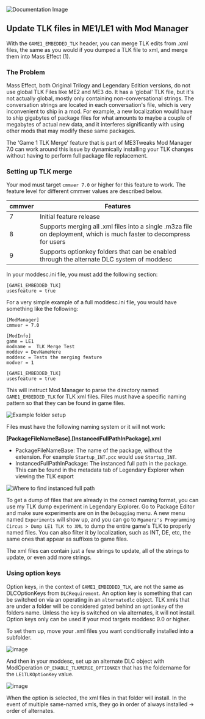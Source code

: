 ![Documentation Image](images/documentation_header.png)

## Update TLK files in ME1/LE1 with Mod Manager
With the `GAME1_EMBEDDED_TLK` header, you can merge TLK edits from .xml files, the same as you would if you dumped a TLK file to xml, and merge them into Mass Effect (1).


### The Problem

Mass Effect, both Original Trilogy and Legendary Edition versions, do not use global TLK Files like ME2 and ME3 do. It has a 'global' TLK file, but it's not actually global, mostly only containing non-conversational strings. The conversation strings are located in each conversation's file, which is very inconvenient to ship in a mod. For example, a new localization would have to ship gigabytes of package files for what amounts to maybe a couple of megabytes of actual new data, and it interferes significantly with using other mods that may modify these same packages.

The 'Game 1 TLK Merge' feature that is part of ME3Tweaks Mod Manager 7.0 can work around this issue by dynamically installing your TLK changes without having to perform full package file replacement.


### Setting up TLK merge

Your mod must target `cmmver 7.0` or higher for this feature to work. The feature level for different cmmver values are described below.

| cmmver | Features                                                                                                             |
|--------|----------------------------------------------------------------------------------------------------------------------|
| 7      | Initial feature release                                                                                              |
| 8      | Supports merging all .xml files into a single .m3za file on deployment, which is much faster to decompress for users |
| 9      | Supports optionkey folders that can be enabled through the alternate DLC system of moddesc                           |

In your moddesc.ini file, you must add the following section:

```
[GAME1_EMBEDDED_TLK]
usesfeature = true
```

For a very simple example of a full moddesc.ini file, you would have something like the following:

```
[ModManager]
cmmver = 7.0

[ModInfo]
game = LE1
modname =  TLK Merge Test
moddev = DevNameHere
moddesc = Tests the merging feature
modver = 1

[GAME1_EMBEDDED_TLK]
usesfeature = true
```

This will instruct Mod Manager to parse the directory named `GAME1_EMBEDDED_TLK` for TLK xml files. Files must have a specific naming pattern so that they can be found in game files. 

![Example folder setup](images/tlk_merge_foldersetup.png)

Files must have the following naming system or it will not work:

**[PackageFileNameBase].[InstancedFullPathInPackage].xml**

 - PackageFileNameBase: The name of the package, without the extension. For example `Startup_INT.pcc` would use `Startup_INT`.
 - InstancedFullPathInPackage: The instanced full path in the package. This can be found in the metadata tab of Legendary Explorer when viewing the TLK export
 
![Where to find instanced full path](images/tlk_merge_instancefullpath.png)

To get a dump of files that are already in the correct naming format, you can use my TLK dump experiment in Legendary Explorer. Go to Package Editor and make sure experiments are on in the `Debugging` menu. A new menu named `Experiments` will show up, and you can go to `Mgamerz's Programming Circus > Dump LE1 TLK to XML` to dump the entire game's TLK to properly named files. You can also filter it by localization, such as INT, DE, etc, the same ones that appear as suffixes to game files.

The xml files can contain just a few strings to update, all of the strings to update, or even add more strings.

### Using option keys
Option keys, in the context of `GAME1_EMBEDDED_TLK`, are not the same as DLCOptionKeys from `DLCRequirement`. An option key is something that can be switched on via an operating in an `alternatedlc` object. TLK xmls that are under a folder will be considered gated behind an `optionkey` of the folders name. Unless the key is switched on via alternates, it will not install. Option keys only can be used if your mod targets moddesc 9.0 or higher.

To set them up, move your .xml files you want conditionally installed into a subfolder.

![image](https://github.com/ME3Tweaks/ME3TweaksModManager/assets/2738836/a877fb98-9da3-41c2-8628-1fdd5ea78874)

And then in your moddesc, set up an alternate DLC object with ModOperation `OP_ENABLE_TLKMERGE_OPTIONKEY` that has the foldername for the `LE1TLKOptionKey` value.

![image](https://github.com/ME3Tweaks/ME3TweaksModManager/assets/2738836/745c02cc-5330-4c9f-80aa-ddddccd188a3)

When the option is selected, the xml files in that folder will install. In the event of multiple same-named xmls, they go in order of always installed -> order of alternates.
